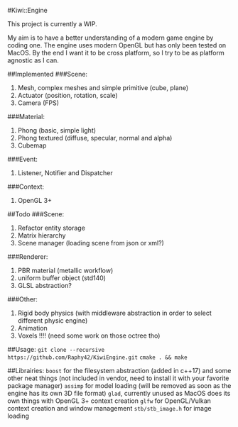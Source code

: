 #Kiwi::Engine

This project is currently a WIP.

My aim is to have a better understanding of a modern game engine by coding one.
The engine uses modern OpenGL but has only been tested on MacOS.
By the end I want it to be cross platform, so I try to be as platform agnostic as I can.


##Implemented
###Scene:
1. Mesh, complex meshes and simple primitive (cube, plane)
2. Actuator (position, rotation, scale)
3. Camera (FPS)

###Material:
1. Phong (basic, simple light)
2. Phong textured (diffuse, specular, normal and alpha)
3. Cubemap

###Event:
1. Listener, Notifier and Dispatcher

###Context:
1. OpenGL 3+

##Todo
###Scene:
1. Refactor entity storage
2. Matrix hierarchy
3. Scene manager (loading scene from json or xml?)
    
###Renderer:
1. PBR material (metallic workflow)
2. uniform buffer object (std140)
3. GLSL abstraction?

###Other:
1. Rigid body physics (with middleware abstraction in order to select different physic engine)
2. Animation
3. Voxels !!!! (need some work on those octree tho)


##Usage:
`git clone --recursive https://github.com/Raphy42/KiwiEngine.git`
`cmake . && make`

##Librairies:
`boost` for the filesystem abstraction (added in c++17) and some other neat things (not included in vendor, need to install it with your favorite package manager)
`assimp` for model loading (will be removed as soon as the engine has its own 3D file format)
`glad`, currently unused as MacOS does its own things with OpenGL 3+ context creation
`glfw` for OpenGL/Vulkan context creation and window management
`stb/stb_image.h` for image loading
